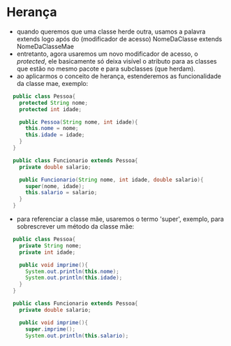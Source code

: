 # Herança
- quando queremos que uma classe herde outra, usamos a palavra extends logo após do (modificador de acesso) NomeDaClasse extends NomeDaClasseMae
- entretanto, agora usaremos um novo modificador de acesso, o *protected*, ele basicamente só deixa visível o atributo para as classes que estão no mesmo pacote e para subclasses (que herdam).
- ao aplicarmos o conceito de herança, estenderemos as funcionalidade da classe mae, exemplo:
```java
  public class Pessoa{
    protected String nome;
    protected int idade;

    public Pessoa(String nome, int idade){
      this.nome = nome;
      this.idade = idade;
    }
  }

  public class Funcionario extends Pessoa{
    private double salario;

    public Funcionario(String nome, int idade, double salario){
      super(nome, idade);
      this.salario = salario;
    }
  }
```
- para referenciar a classe mãe, usaremos o termo 'super', exemplo, para sobrescrever um método da classe mãe:
```java
  public class Pessoa{
    private String nome;
    private int idade;

    public void imprime(){
      System.out.println(this.nome);
      System.out.println(this.idade);
    }
  }

  public class Funcionario extends Pessoa{
    private double salario;

    public void imprime(){
      super.imprime();
      System.out.println(this.salario);
